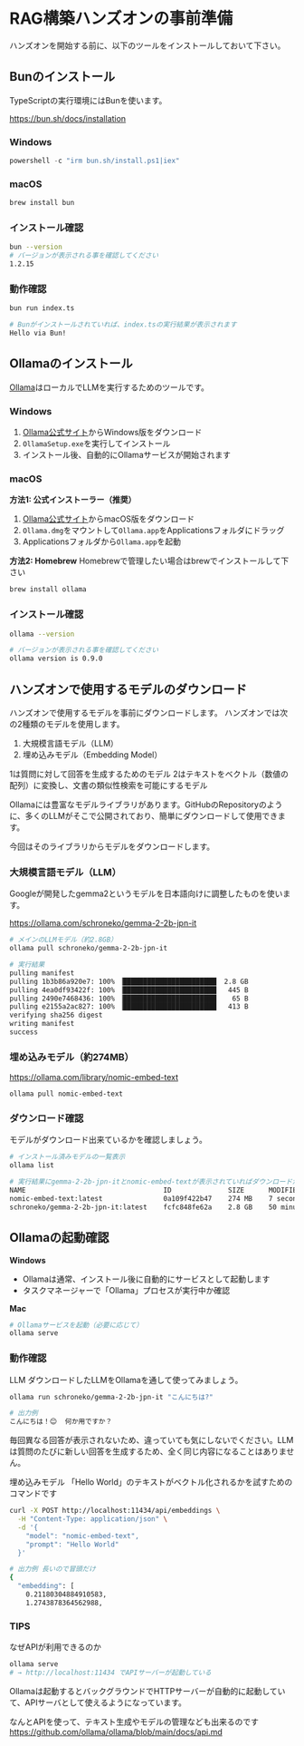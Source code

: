 # RAG構築ハンズオンの事前準備

ハンズオンを開始する前に、以下のツールをインストールしておいて下さい。

## Bunのインストール

TypeScriptの実行環境にはBunを使います。

https://bun.sh/docs/installation

### Windows

```powershell
powershell -c "irm bun.sh/install.ps1|iex"
```

### macOS

```bash
brew install bun
```

### インストール確認
```bash
bun --version
# バージョンが表示される事を確認してください
1.2.15
```

### 動作確認
```bash
bun run index.ts

# Bunがインストールされていれば、index.tsの実行結果が表示されます
Hello via Bun!
```

## Ollamaのインストール

[Ollama](https://ollama.com/)はローカルでLLMを実行するためのツールです。

### Windows

1. [Ollama公式サイト](https://ollama.ai/download)からWindows版をダウンロード
2. `OllamaSetup.exe`を実行してインストール
3. インストール後、自動的にOllamaサービスが開始されます

### macOS

**方法1: 公式インストーラー（推奨）**
1. [Ollama公式サイト](https://ollama.ai/download)からmacOS版をダウンロード
2. `Ollama.dmg`をマウントして`Ollama.app`をApplicationsフォルダにドラッグ
3. Applicationsフォルダから`Ollama.app`を起動

**方法2: Homebrew**
Homebrewで管理したい場合はbrewでインストールして下さい

```bash
brew install ollama
```

### インストール確認
```bash
ollama --version

# バージョンが表示される事を確認してください
ollama version is 0.9.0
```

## ハンズオンで使用するモデルのダウンロード

ハンズオンで使用するモデルを事前にダウンロードします。
ハンズオンでは次の2種類のモデルを使用します。

1. 大規模言語モデル（LLM）
2. 埋め込みモデル（Embedding Model）

1は質問に対して回答を生成するためのモデル
2はテキストをベクトル（数値の配列）に変換し、文書の類似性検索を可能にするモデル

Ollamaには豊富なモデルライブラリがあります。GitHubのRepositoryのように、多くのLLMがそこで公開されており、簡単にダウンロードして使用できます。

今回はそのライブラリからモデルをダウンロードします。

### 大規模言語モデル（LLM）

Googleが開発したgemma2というモデルを日本語向けに調整したものを使います。

https://ollama.com/schroneko/gemma-2-2b-jpn-it

```bash
# メインのLLMモデル（約2.8GB）
ollama pull schroneko/gemma-2-2b-jpn-it

# 実行結果
pulling manifest 
pulling 1b3b86a920e7: 100% ▕███████████████████████▏ 2.8 GB                         
pulling 4ea0df93422f: 100% ▕███████████████████████▏  445 B                         
pulling 2490e7468436: 100% ▕███████████████████████▏   65 B                         
pulling e2155a2ac827: 100% ▕███████████████████████▏  413 B                         
verifying sha256 digest 
writing manifest 
success 
```

### 埋め込みモデル（約274MB）
https://ollama.com/library/nomic-embed-text
```
ollama pull nomic-embed-text
```

### ダウンロード確認
モデルがダウンロード出来ているかを確認しましょう。

```bash
# インストール済みモデルの一覧表示
ollama list

# 実行結果にgemma-2-2b-jpn-itとnomic-embed-textが表示されていればダウンロードが出来てます
NAME                                  ID              SIZE      MODIFIED          
nomic-embed-text:latest               0a109f422b47    274 MB    7 seconds ago        
schroneko/gemma-2-2b-jpn-it:latest    fcfc848fe62a    2.8 GB    50 minutes ago 
```

##  Ollamaの起動確認

**Windows**
- Ollamaは通常、インストール後に自動的にサービスとして起動します
- タスクマネージャーで「Ollama」プロセスが実行中か確認

**Mac**
```bash
# Ollamaサービスを起動（必要に応じて）
ollama serve
```

### 動作確認

LLM
ダウンロードしたLLMをOllamaを通して使ってみましょう。

```bash
ollama run schroneko/gemma-2-2b-jpn-it "こんにちは?"

# 出力例
こんにちは！😊  何か用ですか？
```
毎回異なる回答が表示されないため、違っていても気にしないでください。LLMは質問のたびに新しい回答を生成するため、全く同じ内容になることはありません。

埋め込みモデル
「Hello World」のテキストがベクトル化されるかを試すためのコマンドです

```bash
curl -X POST http://localhost:11434/api/embeddings \
  -H "Content-Type: application/json" \
  -d '{
    "model": "nomic-embed-text",
    "prompt": "Hello World"
  }'

# 出力例 長いので冒頭だけ
{
  "embedding": [
    0.21180304884910583,
    1.2743878364562988,
```

### TIPS
なぜAPIが利用できるのか

```bash
ollama serve
# → http://localhost:11434 でAPIサーバーが起動している
```

Ollamaは起動するとバックグラウンドでHTTPサーバーが自動的に起動していて、APIサーバとして使えるようになっています。

なんとAPIを使って、テキスト生成やモデルの管理なども出来るのです
https://github.com/ollama/ollama/blob/main/docs/api.md